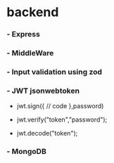 # backend

### -  Express
### -  MiddleWare
### -  Input validation using zod
### - JWT jsonwebtoken
 - jwt.sign({
    // code
   },password)

 - jwt.verify("token","password");

 - jwt.decode("token");

### - MongoDB